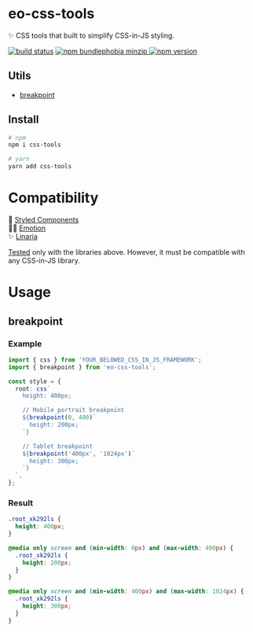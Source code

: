 # eo-css-tools

✨ CSS tools that built to simplify CSS-in-JS styling.

[![build status](https://badgen.net/travis/ibitcy/eo-css-tools?icon=travis)](https://travis-ci.org/ibitcy/eo-css-tools)
[![npm bundlephobia minzip](https://badgen.net/bundlephobia/minzip/eo-css-tools@latest?icon=awesome)
![npm version](https://badgen.net/npm/v/eo-css-tools?icon=npm&color=blue)](https://www.npmjs.com/package/eo-css-tools)

## Utils

- [breakpoint](#breakpoint)

## Install

```bash
# npm
npm i css-tools

# yarn
yarn add css-tools
```

# Compatibility

💅 [Styled Components](https://styled-components.com)  
👩‍🎤 [Emotion](https://emotion.sh)  
✨ [Linaria](https://linaria.now.sh)

[Tested](https://1eq9w.sse.codesandbox.io) only with the libraries above. However, it must be compatible with any CSS-in-JS library.

# Usage

## breakpoint

### Example

```typescript
import { css } from 'YOUR_BELOWED_CSS_IN_JS_FRAMEWORK';
import { breakpoint } from 'eo-css-tools';

const style = {
  root: css`
    height: 400px;

    // Mobile portrait breakpoint
    ${breakpoint(0, 400)`
      height: 200px;
    `}

    // Tablet breakpoint
    ${breakpoint('400px', '1024px')`
      height: 300px;
    `}
  `,
};
```

### Result

```css
.root_xk292ls {
  height: 400px;
}

@media only screen and (min-width: 0px) and (max-width: 400px) {
  .root_xk292ls {
    height: 200px;
  }
}

@media only screen and (min-width: 400px) and (max-width: 1024px) {
  .root_xk292ls {
    height: 300px;
  }
}
```
